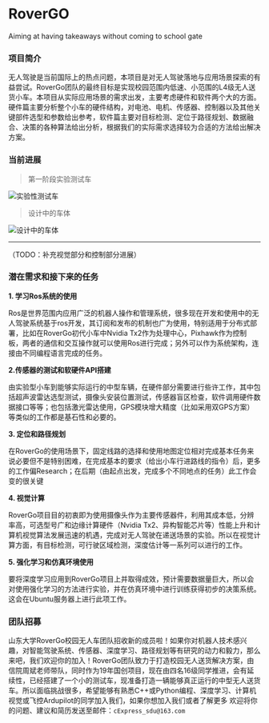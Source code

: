 # RoverGO
Aiming at having takeaways without coming to school gate

### 项目简介

无人驾驶是当前国际上的热点问题，本项目是对无人驾驶落地与应用场景探索的有益尝试。RoverGo团队的最终目标是实现校园范围内低速、小范围的L4级无人送货小车。本项目从实际应用场景的需求出发，主要考虑硬件和软件两个大的方面。硬件篇主要分析整个小车的硬件结构，对电池、电机、传感器、控制器以及其他关键部件选型和参数给出参考，软件篇主要对目标检测、定位于路径规划、数据融合、决策的各种算法给出分析，根据我们的实际需求选择较为合适的方法给出解决方案。

### 当前进展
> 第一阶段实验测试车

![实验性测试车](https://ws3.sinaimg.cn/large/006tNc79ly1g2zo28ne8hj30vi0k8te8.jpg)

> 设计中的车体

![设计中的车体](https://ws1.sinaimg.cn/large/006tNc79ly1g2zo4nhfv9j31400u07bp.jpg)

---
（TODO：补充视觉部分和控制部分进展）

### 潜在需求和接下来的任务

**1. 学习Ros系统的使用**
	
Ros是世界范围内应用广泛的机器人操作和管理系统，很多现在开发和使用中的无人驾驶系统基于ros开发，其订阅和发布的机制也广为使用，特别适用于分布式部署，比如在RoverGo初代小车中Nvidia Tx2作为处理中心，Pixhawk作为控制板，两者的通信和交互操作就可以使用Ros进行完成；另外可以作为系统架构，连接由不同编程语言完成的任务。

**2.传感器的测试和软硬件API搭建**

由实验型小车到能够实际运行的中型车辆，在硬件部分需要进行些许工作，其中包括超声波雷达选型测试，摄像头安装位置测试，传感器盲区检查，软件调用硬件数据接口等等；也包括激光雷达使用，GPS模块增大精度（比如采用双GPS方案）等类似的工作都是基石性和必要的。

**3. 定位和路径规划**

在RoverGo的使用场景下，固定线路的选择和使用地图定位相对完成基本任务来说必要但不是特别困难，在完成基本的要求（给出小车行进路线的指令）后，更多的工作偏Research；在后期（由起点出发，完成多个不同地点的任务）此工作会变的很关键
	
**4. 视觉计算**

RoverGo项目目的初衷即为使用摄像头作为主要传感器件，利用其成本低，分辨率高，可选型号广和边缘计算硬件（Nvidia Tx2、异构智能芯片等）性能上升和计算机视觉算法发展迅速的机遇，完成对无人驾驶在递送场景的实验。所以在视觉计算方面，有目标检测，可行驶区域检测，深度估计等一系列可以进行的工作。
	
**5. 强化学习和仿真环境使用** 

要将深度学习应用到RoverGo项目上并取得成效，预计需要数据量巨大，所以会对使用强化学习的方法进行实验，并在仿真环境中进行训练获得初步的决策系统。这会在Ubuntu服务器上进行此项工作。

### 团队招募

山东大学RoverGo校园无人车团队招收新的成员啦！如果你对机器人技术感兴趣，对智能驾驶系统、传感器、深度学习、路径规划等有研究的动力和毅力，那么来吧，我们欢迎你的加入！RoverGo团队致力于打造校园无人送货解决方案，由信院周斌老师带队，同时作为19年国创项目，现在由四名16级同学推进，会有延续性，已经搭建了一个小的测试车，现准备打造一辆能够真正运行的中型无人送货车。所以面临挑战很多，希望能够有熟悉C++或Python编程、深度学习、计算机视觉或飞控Ardupilot的同学加入我们，如果你想加入我们或者了解更多
欢迎将你的问题、建议和简历发送至邮件：`cExpress_sdu@163.com`